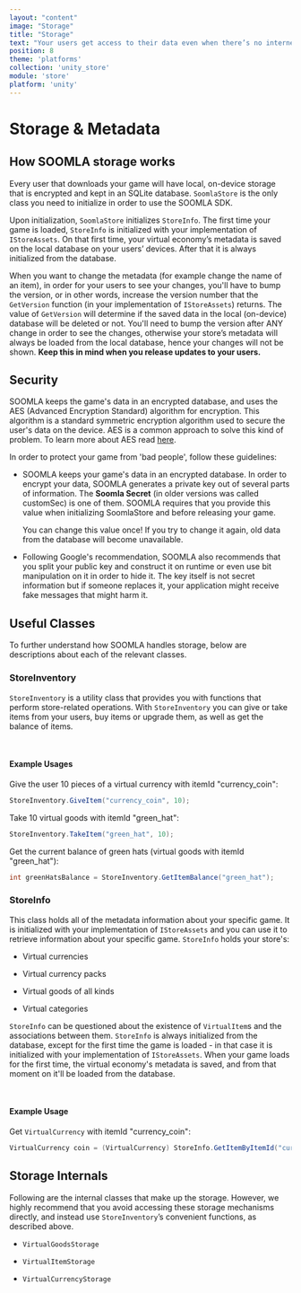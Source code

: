 ```yaml
---
layout: "content"
image: "Storage"
title: "Storage"
text: "Your users get access to their data even when there’s no internet around. Our encrypted local storage is designed just for that."
position: 8
theme: 'platforms'
collection: 'unity_store'
module: 'store'
platform: 'unity'
---
```


# Storage & Metadata

## How SOOMLA storage works

Every user that downloads your game will have local, on-device storage that is encrypted and kept in an SQLite database. `SoomlaStore` is the only class you need to initialize in order to use the SOOMLA SDK.

Upon initialization, `SoomlaStore` initializes `StoreInfo`. The first time your game is loaded, `StoreInfo` is initialized with your implementation of `IStoreAssets`. On that first time, your virtual economy’s metadata is saved on the local database on your users’ devices. After that it is always initialized from the database.

When you want to change the metadata (for example change the name of an item), in order for your users to see your changes, you'll have to bump the version, or in other words, increase the version number that the `GetVersion` function (in your implementation of `IStoreAssets`) returns. The value of `GetVersion` will determine if the saved data in the local (on-device) database will be deleted or not. You'll need to bump the version after ANY change in order to see the changes, otherwise your store’s metadata will always be loaded from the local database, hence your changes will not be shown. **Keep this in mind when you release updates to your users.**

## Security

SOOMLA keeps the game's data in an encrypted database, and uses the AES (Advanced Encryption Standard) algorithm for encryption. This algorithm is a standard symmetric encryption algorithm used to secure the user's data on the device. AES is a common approach to solve this kind of problem. To learn more about AES read [here](http://en.wikipedia.org/wiki/Advanced_Encryption_Standard).

In order to protect your game from 'bad people', follow these guidelines:

- SOOMLA keeps your game's data in an encrypted database. In order to encrypt your data, SOOMLA generates a private key out of several parts of information. The **Soomla Secret** (in older versions was called customSec) is one of them. SOOMLA requires that you provide this value when initializing SoomlaStore and before releasing your game.

  <div class="warning-box">You can change this value once! If you try to change it again, old data from the database will become unavailable.</div>

- Following Google's recommendation, SOOMLA also recommends that you split your public key and construct it on runtime or even use bit manipulation on it in order to hide it. The key itself is not secret information but if someone replaces it, your application might receive fake messages that might harm it.

## Useful Classes
To further understand how SOOMLA handles storage, below are descriptions about each of the relevant classes.

### StoreInventory

`StoreInventory` is a utility class that provides you with functions that perform store-related operations. With `StoreInventory` you can give or take items from your users, buy items or upgrade them, as well as get the balance of items.

<br>

#### **Example Usages**

Give the user 10 pieces of a virtual currency with itemId "currency_coin":

``` cs
StoreInventory.GiveItem("currency_coin", 10);
```

Take 10 virtual goods with itemId "green_hat":

``` cs
StoreInventory.TakeItem("green_hat", 10);
```

Get the current balance of green hats (virtual goods with itemId "green_hat"):

``` cs
int greenHatsBalance = StoreInventory.GetItemBalance("green_hat");
```

### StoreInfo

This class holds all of the metadata information about your specific game. It is initialized with your implementation of `IStoreAssets` and you can use it to retrieve information about your specific game. `StoreInfo` holds your store's:

- Virtual currencies

- Virtual currency packs

- Virtual goods of all kinds

- Virtual categories

`StoreInfo` can be questioned about the existence of `VirtualItem`s and the associations between them.
`StoreInfo` is always initialized from the database, except for the first time the game is loaded - in that case it is initialized with your implementation of `IStoreAssets`. When your game loads for the first time, the virtual economy's metadata is saved, and from that moment on it'll be loaded from the database.

<br>

#### **Example Usage**

Get `VirtualCurrency` with itemId "currency_coin":

``` cs
VirtualCurrency coin = (VirtualCurrency) StoreInfo.GetItemByItemId("currency_coin");
```

## Storage Internals

Following are the internal classes that make up the storage. However, we highly recommend that you avoid accessing these storage mechanisms directly, and instead use `StoreInventory`’s convenient functions, as described above.

- `VirtualGoodsStorage`

- `VirtualItemStorage`

- `VirtualCurrencyStorage`
